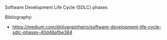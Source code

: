 Software Development Life Cycle (SDLC) phases

Bibliography:
- https://medium.com/@jilvanpinheiro/software-development-life-cycle-sdlc-phases-40d46afbe384